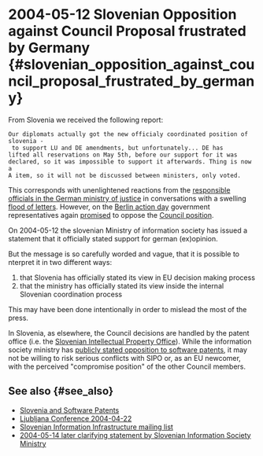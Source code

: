# 2004-05-12 Slovenian Opposition against Council Proposal frustrated by Germany {#slovenian_opposition_against_council_proposal_frustrated_by_germany}

From Slovenia we received the following report:

`Our diplomats actually got the new officialy coordinated position of`\
`slovenia - to support LU and DE amendments, but unfortunately... DE has`\
`lifted all reservations on May 5th, before our support for it was`\
`declared, so it was impossible to support it afterwards. Thing is now a`\
`A item, so it will not be discussed between ministers, only voted.`

This corresponds with unenlightened reactions from the [ responsible
officials in the German ministry of justice](RaimundLutzDe "wikilink")
in conversations with a swelling [ flood of
letters](SwpatxatraDe "wikilink"). However, on the [ Berlin action
day](DemoBerlin0405De "wikilink") government representatives again
[promised](http://www.heise.de/newsticker/meldung/47314 "wikilink") to
oppose the [Council
position](http://swpat.ffii.org/papers/europarl0309/cons0401/ "wikilink").

On 2004-05-12 the slovenian Ministry of information society has issued a
statement that it officially stated support for german (ex)opinion.

But the message is so carefully worded and vague, that it is possible to
nterpret it in two different ways:

1.  that Slovenia has officially stated its view in EU decision making
    process
2.  that the ministry has officially stated its view inside the internal
    Slovenian coordination process

This may have been done intentionally in order to mislead the most of
the press.

In Slovenia, as elsewhere, the Council decisions are handled by the
patent office (i.e. the [Slovenian Intellectual Property
Office](http://www.uil-sipo.si/ "wikilink")). While the information
society ministry has [publicly stated opposition to software
patents](http://plone.ffii.org/events/2004/ljub05/ "wikilink"), it may
not be willing to risk serious conflicts with SIPO or, as an EU
newcomer, with the perceived \"compromise position\" of the other
Council members.

## See also {#see_also}

-   [ Slovenia and Software Patents](SwpatsiEn "wikilink")
-   [Ljubljana Conference
    2004-04-22](http://plone.ffii.org/events/2004/ljub04/ "wikilink")
-   [Slovenian Information Infrastructure mailing
    list](http://lists.ffii.org/mailman/listinfo/si-parl/ "wikilink")
-   [ 2004-05-14 later clarifying statement by Slovenian Information
    Society Ministry](Slov040514En "wikilink")

